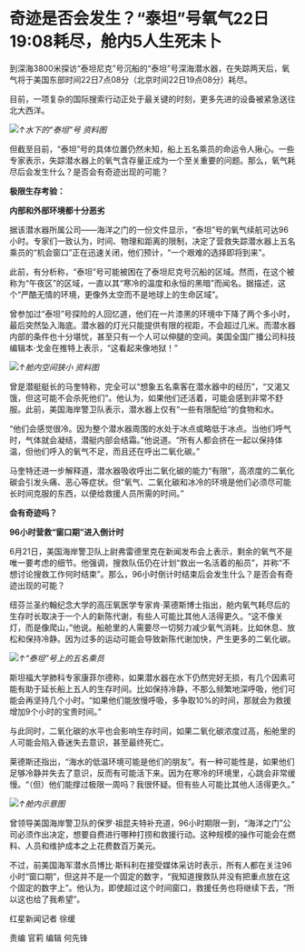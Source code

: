

# 奇迹是否会发生？“泰坦”号氧气22日19:08耗尽，舱内5人生死未卜

到深海3800米探访“泰坦尼克”号沉船的“泰坦”号深海潜水器，在失踪两天后，氧气将于美国东部时间22日7点08分（北京时间22日19点08分）耗尽。

目前，一项复杂的国际搜索行动正处于最关键的时刻，更多先进的设备被紧急送往北大西洋。

![](https://inews.gtimg.com/om_bt/ONh0-NL-tMWcUWduN6t394NK-rllu_T2yEisH32W4uhocAA/1000)_↑水下的“泰坦”号 资料图_

但截至目前，“泰坦”号的具体位置仍然未知，船上五名乘员的命运令人揪心。一些专家表示，失踪潜水器上的氧气含存量正成为一个至关重要的问题。那么，氧气耗尽后会发生什么？是否会有奇迹出现的可能？

**极限生存考验：**

**内部和外部环境都十分恶劣**

据该潜水器所属公司——海洋之门的一份文件显示，“泰坦”号的氧气续航可达96小时。专家们一致认为，时间、物理和距离的限制，决定了营救失踪潜水器上五名乘员的“机会窗口”正在迅速关闭，他们预计，“一个艰难的选择即将到来”。

此前，有分析称，“泰坦”号可能被困在了泰坦尼克号沉船的区域。然而，在这个被称为“午夜区”的区域，一直以其“寒冷的温度和永恒的黑暗”而闻名。据描述，这个“严酷无情的环境，更像外太空而不是地球上的生命区域”。

曾参加过“泰坦”号探险的人回忆道，他们在一片漆黑的环境中下降了两个多小时，最后突然坠入海底。潜水器的灯光只能提供有限的视距，不会超过几米。而潜水器内部的条件也十分堪忧，甚至只有一个人可以伸腿的空间。美国全国广播公司科技编辑本·戈金在推特上表示，“这看起来像地狱！”

![](https://inews.gtimg.com/om_bt/OWfe2b1BBxc6zvCv4fjOcUAtP1StPxmnX_BaPbMcn2XckAA/1000)_↑舱内空间狭小
资料图_

曾是潜艇艇长的马奎特称，完全可以“想象五名乘客在潜水器中的经历”，“又渴又饿，但这可能不会杀死他们”。他认为，如果他们还活着，可能会感到非常不舒服。此前，美国海岸警卫队表示，潜水器上仅有“一些有限配给”的食物和水。

“他们会感觉很冷。因为整个潜水器周围的水处于冰点或略低于冰点。当他们呼气时，气体就会凝结，潜艇内部会结霜。”他说道。“所有人都会挤在一起以保持体温，但他们呼入的氧气不足，而且还在呼出二氧化碳。”

马奎特还进一步解释道，潜水器吸收呼出二氧化碳的能力“有限”，高浓度的二氧化碳会引发头痛、恶心等症状。但“氧气、二氧化碳和冰冷的环境是他们必须尽可能长时间克服的东西，以便给救援人员所需的时间。”

**会有奇迹吗？**

**96小时营救“窗口期”进入倒计时**

6月21日，美国海岸警卫队上尉弗雷德里克在新闻发布会上表示，剩余的氧气不是唯一要考虑的细节。他强调，搜救队伍仍在计划“救出一名活着的船员”，并称“不想讨论搜救工作何时结束”。那么，96小时倒计时结束后会发生什么？是否会有奇迹出现的可能？

纽芬兰圣约翰纪念大学的高压氧医学专家肯·莱德斯博士指出，舱内氧气耗尽后的生存时长取决于一个人的新陈代谢，有些人可能比其他人活得更久。“这不像关灯，而是像爬山，”他说。船舱里的人需要尽一切努力减少氧气消耗，比如休息、放松和保持冷静。因为过多的运动可能会导致新陈代谢加快，产生更多的二氧化碳。

![](https://inews.gtimg.com/om_bt/OxLoHs6cktWQwX-2udIXXIXkkZLUCgovd-ITQH0L64lO4AA/1000)_↑“泰坦”号上的五名乘员_

斯坦福大学肺科专家康菲尔德称，如果潜水器在水下仍然完好无损，有几个因素可能有助于延长船上五人的生存时间。比如保持冷静，不那么频繁地深呼吸，他们可能会再坚持几个小时。“如果他们能放慢呼吸，多争取10%的时间，那就会为救援增加9个小时的宝贵时间。”

与此同时，二氧化碳的水平也会影响生存时间，如果二氧化碳浓度过高，船舱里的人可能会陷入昏迷失去意识，甚至最终死亡。

莱德斯还指出，“海水的低温环境可能是他们的朋友”。有一种可能性是，如果他们足够冷静并失去了意识，反而有可能活下来。因为在寒冷的环境里，心跳会非常缓慢。“（但）他们能撑过极限一周吗？我很怀疑。但有些人可能比其他人活得更久。”

![](https://inews.gtimg.com/om_bt/O7FfKF1Q3RJXOgG-szkZTJBEE9V1n7fyiFFlrG4CAIjy0AA/1000)_↑舱内示意图_

曾领导美国海岸警卫队的保罗·祖昆夫特补充道，96小时期限一到，“海洋之门”公司必须作出决定，想要自费进行哪种打捞和救援行动。这种规模的操作可能会在燃料、人员和维护成本之上花费数百万美元。

不过，前美国海军潜水员博比·斯科利在接受媒体采访时表示，所有人都在关注96小时“窗口期”，但这并不是一个固定的数字，“我知道搜救队并没有把重点放在这个固定的数字上”。他认为，即使超过这个时间窗口，救援任务也将继续下去，“所以这也给了我希望”。

红星新闻记者 徐缓

责编 官莉 编辑 何先锋

